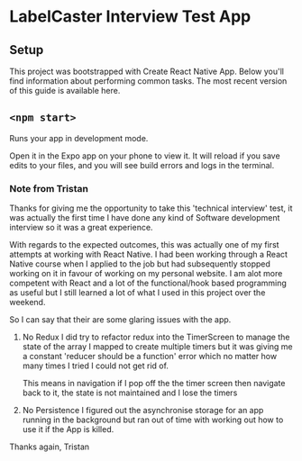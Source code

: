 # LabelCaster Interview Test App

## Setup
This project was bootstrapped with Create React Native App.
Below you'll find information about performing common tasks. The most recent version of this guide is available here.


## `<npm start>`
Runs your app in development mode.

Open it in the Expo app on your phone to view it. It will reload if you save edits to your files, and you will see build errors and logs in the terminal.

### Note from Tristan

Thanks for giving me the opportunity to take this 'technical interview' test, it was actually the first time I have done any kind of Software development interview so it was a great experience.

With regards to the expected outcomes, this was actually one of my first attempts at working with React Native. I had been working through a React Native course when I applied to the job but had subsequently stopped working on it in favour of working on my personal website. I am alot more competent with React and a lot of the functional/hook based programming as useful but I still learned a lot of what I used in this project over the weekend.  

So I can say that their are some glaring issues with the app.

1. No Redux
    I did try to refactor redux into the TimerScreen to manage the state of the array I mapped to create multiple timers but it was giving me a constant 'reducer should be a function' error which no matter how many times I tried I could not get rid of.

    This means in navigation if I pop off the the timer screen then navigate back to it, the state is not maintained and I lose the timers

2. No Persistence
    I figured out the asynchronise storage for an app running in the background but ran out of time with working out how to use it if the App is killed. 



Thanks again, 
 Tristan